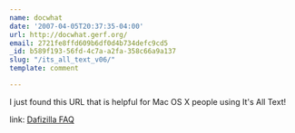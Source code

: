 ```yaml
---
name: docwhat
date: '2007-04-05T20:37:35-04:00'
url: http://docwhat.gerf.org/
email: 2721fe8ffd609b6df0d4b734defc9cd5
_id: b589f193-56fd-4c7a-a2fa-358c66a9a137
slug: "/its_all_text_v06/"
template: comment

---
```


I just found this URL that is helpful for Mac OS X people using It's All Text! 

link: <a href="http://dafizilla.sourceforge.net/viewsourcewith/faq-macosx.php" rel="nofollow">Dafizilla FAQ</a>
